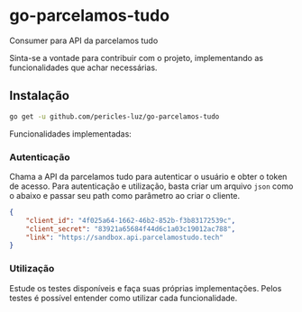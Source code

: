 # go-parcelamos-tudo
Consumer para API da parcelamos tudo

Sinta-se a vontade para contribuir com o projeto, implementando as funcionalidades que achar necessárias.

## Instalação

```bash
go get -u github.com/pericles-luz/go-parcelamos-tudo
```

Funcionalidades implementadas:

### Autenticação

Chama a API da parcelamos tudo para autenticar o usuário e obter o token de acesso.
Para autenticação e utilização, basta criar um arquivo `json` como o abaixo e passar seu path como parâmetro ao criar o cliente.


```json
{
    "client_id": "4f025a64-1662-46b2-852b-f3b83172539c",
    "client_secret": "83921a65684f44d6c1a03c19012ac788",
    "link": "https://sandbox.api.parcelamostudo.tech"
}
```

### Utilização

Estude os testes disponíveis e faça suas próprias implementações. Pelos testes é possível entender como utilizar cada funcionalidade.
